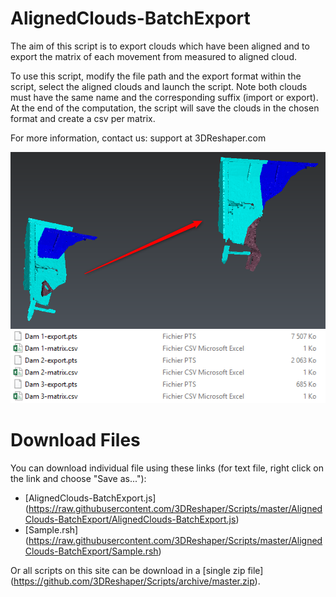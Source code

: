 # AlignedClouds-BatchExport

The aim of this script is to export clouds which have been aligned and to export the matrix of each movement from measured to aligned cloud.

To use this script, modify the file path and the export format within the script, select the aligned clouds and launch the script. Note both clouds must have the same name and the corresponding suffix (import or export). At the end of the computation, the script will save the clouds in the chosen format and create a csv per matrix.

For more information, contact us: support at 3DReshaper.com

![alt text](https://raw.githubusercontent.com/3DReshaper/Scripts/master/AlignedClouds-BatchExport/ScreenShot1.png "screenshot1")
![alt text](https://raw.githubusercontent.com/3DReshaper/Scripts/master/AlignedClouds-BatchExport/ScreenShot2.png "screenshot2")

# Download Files

You can download individual file using these links (for text file, right click on the link and choose "Save as..."):

- [AlignedClouds-BatchExport.js] (https://raw.githubusercontent.com/3DReshaper/Scripts/master/AlignedClouds-BatchExport/AlignedClouds-BatchExport.js)
- [Sample.rsh] (https://raw.githubusercontent.com/3DReshaper/Scripts/master/AlignedClouds-BatchExport/Sample.rsh)

Or all scripts on this site can be download in a [single zip file] (https://github.com/3DReshaper/Scripts/archive/master.zip).